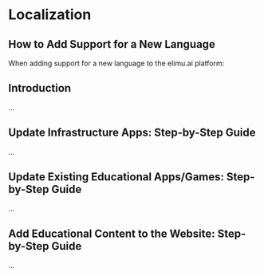 # Localization


## How to Add Support for a New Language

When adding support for a new language to the elimu.ai platform:


## Introduction

...


## Update Infrastructure Apps: Step-by-Step Guide

...


## Update Existing Educational Apps/Games: Step-by-Step Guide

...


## Add Educational Content to the Website: Step-by-Step Guide

...
